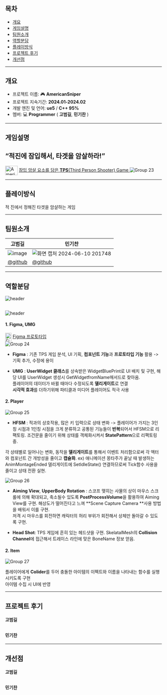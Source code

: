## 목차

* [개요](#개요)   
* [게임설명](#게임설명)  
* [팀원소개](#팀원소개)   
* [역할분담](#역할분담)   
* [플레이방식](#플레이방식)  
* [프로젝트 후기](#프로젝트-후기)  
* [개선점](#개선점)


---
## 개요 

-   프로젝트 이름: :video_game: **AmericanSniper**
-   프로젝트 지속기간: **2024.01-2024.02**
-   개발 엔진 및 언어: **ue5** / **C++ 95%**
-   멤버: :computer: **Programmer** ( **고범길**, **민기찬** )


---
## 게임설명 
**“적진에 잠입해서, 타겟을 암살하라!”**
-
<a href="https://youtu.be/upSMpmmItRo?feature=shared" target="blank"><img align="center" src="https://raw.githubusercontent.com/rahuldkjain/github-profile-readme-generator/master/src/images/icons/Social/youtube.svg" alt="AmericanSniper" height="30" width="40" /></a> [잠입 암살 요소를 담은 **TPS**(Third Person Shooter) Game  ](https://youtu.be/AtsgU5bLuS8?feature=shared)
![Group 23](https://github.com/PohangCandy/lfstest/assets/130345776/d9f571fd-56fa-4ab3-8c2a-fcd3a9d137c2)


---
## 플레이방식
적 진에서 정해진 타겟을 암살하는 게임


---
## 팀원소개 
고범길 | 민기찬
----|----|
![image](https://github.com/ImGunHyoeng/Ghospital_merge/assets/102517991/c0c9aa6a-d7ef-420c-a1a1-0481e615af4a)|![화면 캡처 2024-06-10 201748](https://github.com/PohangCandy/Slayer-Unity-/assets/130345776/143a15af-e71a-40de-8554-7971a73a6d2f)|
[@github](https://github.com/sethman7)|[@github](https://github.com/PohangCandy) |


---
## 역할분담 
![header](https://capsule-render.vercel.app/api?type=waving&text=고범길&color=755139FF&fontColor=F2EDD7FF&fontAlign=90&fontAlignY=40&fontSize=50)


##
![header](https://capsule-render.vercel.app/api?type=waving&text=민기찬&color=2BAE66FF&fontColor=FCF6F5FF&fontAlign=90&fontAlignY=40&fontSize=50)

#### 1. Figma, UMG
<a href="https://www.figma.com/design/96yMo6HbDTwvgvhsNtRZyD/Sniper-Elite?node-id=0-1&t=cPLs9rgKckOMBE9u-1" target="blank"><img align="center" src="https://i.namu.wiki/i/tyR9148Wphjb2F4cAstF0NdEfTnxF5gEmmMzzjPmNzF7u7gwmk2D3USUfjJ3JA-nrvkZQAynHevRmGyrm7ciU3rdiV-rxeS2CQk_15tnzhMfVScDbzl4aMQBerHC5vZPXCT_ihMWrHh7QVBbHk3LNQ.svg" alt="Figma" height="27" width="20" /></a> [Figma 프로토타입](https://www.figma.com/design/96yMo6HbDTwvgvhsNtRZyD/Sniper-Elite?node-id=0-1&t=cPLs9rgKckOMBE9u-1)  
![Group 24](https://github.com/PohangCandy/lfstest/assets/130345776/9eb35bae-527f-460e-868b-cf10f25a2fbe)

* **Figma** : 기존 TPS 게임 분석, UI 기획, **컴포넌트 기능**과 **프로토타입 기능** 활용 -> 기획 추가, 수정에 용이  

* **UMG** : **UserWidget 클래스**를 상속받은 WidgetBluePrint로 UI 배치 및 구현, 해당 UI를 UserWidget 생성시 GetWidgetfromName매서드로 찾아옴.  
플레이어의 데이터가 바뀔 때마다 수정되도록 **델리게이트**로 연결  
**시각적 효과**를 더하기위해 파티클과 미디어 플레이어도 적극 사용


#### 2. Player
![Group 25](https://github.com/PohangCandy/lfstest/assets/130345776/4cde8aa5-310e-4636-a4a3-f62347c64624)  

* **HFSM** : 적과의 상호작용, 많은 키 입력으로 상태 변화 -> 플레이어가 가지는 3인칭 시점과 1인칭 시점을 크게 분류하고 공통된 기능들이 **반복**되어서 HFSM으로 리팩토링. 조건문을 줄이기 위해 상태를 객체화시켜서 **StatePattern**으로 리팩토링 중.

각 상태별로 일어나는 변화, 동작을 **델리게이트**를 통해서 이벤트 처리함으로써 각 액터와 컴포넌트 간 개방성을 줄이고 **캡슐화**.
ex) 애니메이션 몽타주가 끝날 때 발생하는 AnimMontageEnded 델리게이트에 SetIdleState() 연결하므로써 Tick함수 사용을 줄이고 상태 전환 실현. 


![Group 26](https://github.com/PohangCandy/lfstest/assets/130345776/e9dd486d-17da-4954-85d9-4b801e0a77ae)  

* **Aiming View**, **UpperBody Rotation**  : 스코프 맺히는 사물의 상이 마우스 스크롤에 의해 확대되고, 축소될수 있도록 **PostProcessVolume**을 활용하여 Aiming View를 구현. 해상도가 떨어진다고 느껴  **Scene Capture Camera **사용 방법을 배워서 이를 구현.  
  저격 시 마우스를 회전하면 캐릭터의 허리 부위가 회전해서 상체만 돌아갈 수 있도록 구현.  

* **Head Shot**: TPS 게임에 흔히 있는 헤드샷을 구현. SkelatalMesh의 **Collision Channel**에 접근해서 트레이스 라인에 맞은 BoneName 정보 얻음. 


#### 2. Item
![Group 27](https://github.com/PohangCandy/lfstest/assets/130345776/f1c16be7-f9ea-4b8f-9f53-197764091649)  

플레이어에게 **Colider**를 두어 충돌한 아이템의 이펙트와 이름을 나타내는 함수를 실행시키도록 구현  
아이템 수집 시 UI에 반영

---
## 프로젝트 후기
#### 고범길

##
#### 민기찬



---
## 개선점
#### 고범길


##
#### 민기찬

